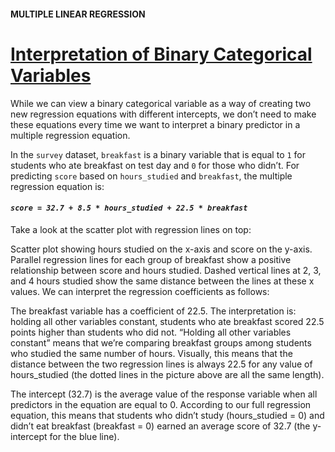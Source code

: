 #### MULTIPLE LINEAR REGRESSION

# [Interpretation of Binary Categorical Variables](https://www.codecademy.com/courses/linear-regression-mssp/lessons/stats-multiple-linear-regression/exercises/interpretation-of-binary-categorical-variables)

While we can view a binary categorical variable as a way of creating two new regression equations with different intercepts, 
we don’t need to make these equations every time we want to interpret a binary predictor in a multiple regression equation.

In the `survey` dataset, `breakfast` is a binary variable that is equal to `1` for students who ate breakfast on test day and `0` for those who didn’t. 
For predicting `score` based on `hours_studied` and `breakfast`, the multiple regression equation is:
<h4>
    <p><em><code>score = 32.7 + 8.5 * hours_studied + 22.5 * breakfast</code></em></p>
</h4>
Take a look at the scatter plot with regression lines on top:

Scatter plot showing hours studied on the x-axis and score on the y-axis. Parallel regression lines for each group of breakfast show a positive relationship between score and hours studied. Dashed vertical lines at 2, 3, and 4 hours studied show the same distance between the lines at these x values.
We can interpret the regression coefficients as follows:

The breakfast variable has a coefficient of 22.5. The interpretation is: holding all other variables constant, students who ate breakfast scored 22.5 points higher than students who did not. “Holding all other variables constant” means that we’re comparing breakfast groups among students who studied the same number of hours. Visually, this means that the distance between the two regression lines is always 22.5 for any value of hours_studied (the dotted lines in the picture above are all the same length).

The intercept (32.7) is the average value of the response variable when all predictors in the equation are equal to 0. According to our full regression equation, this means that students who didn’t study (hours_studied = 0) and didn’t eat breakfast (breakfast = 0) earned an average score of 32.7 (the y-intercept for the blue line).
